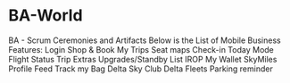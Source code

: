 # BA-World
BA - Scrum Ceremonies and Artifacts
Below is the List of Mobile Business Features:
Login
Shop & Book
My Trips
Seat maps
Check-in
Today Mode
Flight Status
Trip Extras
Upgrades/Standby List
IROP
My Wallet
SkyMiles
Profile
Feed
Track my Bag
Delta Sky Club
Delta Fleets
Parking reminder
